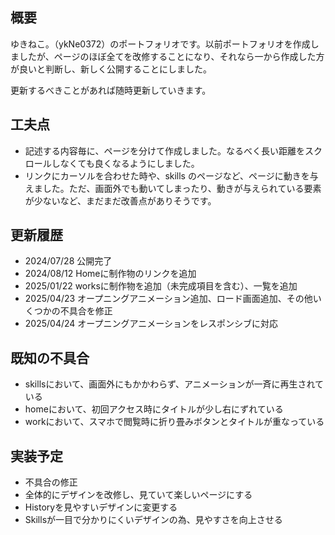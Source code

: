 ## **概要**

ゆきねこ｡（ykNe0372）のポートフォリオです。以前ポートフォリオを作成しましたが、ページのほぼ全てを改修することになり、それなら一から作成した方が良いと判断し、新しく公開することにしました。

更新するべきことがあれば随時更新していきます。

## **工夫点**

- 記述する内容毎に、ページを分けて作成しました。なるべく長い距離をスクロールしなくても良くなるようにしました。
- リンクにカーソルを合わせた時や、skills のページなど、ページに動きを与えました。ただ、画面外でも動いてしまったり、動きが与えられている要素が少ないなど、まだまだ改善点がありそうです。

## **更新履歴**

- 2024/07/28 公開完了
- 2024/08/12 Homeに制作物のリンクを追加
- 2025/01/22 worksに制作物を追加（未完成項目を含む）、一覧を追加
- 2025/04/23 オープニングアニメーション追加、ロード画面追加、その他いくつかの不具合を修正
- 2025/04/24 オープニングアニメーションをレスポンシブに対応

## **既知の不具合**

- skillsにおいて、画面外にもかかわらず、アニメーションが一斉に再生されている
- homeにおいて、初回アクセス時にタイトルが少し右にずれている
- workにおいて、スマホで閲覧時に折り畳みボタンとタイトルが重なっている

## **実装予定**

- 不具合の修正
- 全体的にデザインを改修し、見ていて楽しいページにする
- Historyを見やすいデザインに変更する
- Skillsが一目で分かりにくいデザインの為、見やすさを向上させる
